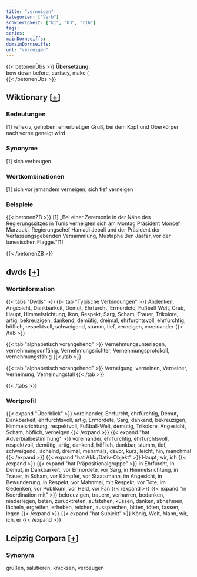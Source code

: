 ```yaml
---
title: "verneigen"
kategorien: ["Verb"]
schwierigkeit: ["k1", "h3", "r16"]
tags:
series:
mainDornseiffs:
domainDornseiffs:
url: "verneigen"
---
```


{{< betonenÜbs >}}
**Übersetzung:**  
bow down before, curtsey, make (  
{{< /betonenÜbs >}}

## Wiktionary [[+](https://de.wiktionary.org/wiki/verneigen)]

### Bedeutungen
[1] reflexiv, gehoben: ehrerbietiger Gruß, bei dem Kopf und Oberkörper nach vorne geneigt wird  

### Synonyme
[1] sich verbeugen  

### Wortkombinationen
[1] sich vor jemandem verneigen, sich tief verneigen  

### Beispiele
{{< betonenZB >}}
[1] „Bei einer Zeremonie in der Nähe des Regierungssitzes in Tunis verneigten sich am Montag Präsident Moncef Marzouki, Regierungschef Hamadi Jebali und der Präsident der Verfassungsgebenden Versammlung, Mustapha Ben Jaafar, vor der tunesischen Flagge.“[1]  

{{< /betonenZB >}}


## dwds [[+](https://www.dwds.de/wb/verneigen)]

### Wortinformation
{{< tabs "Dwds" >}}
{{< tab "Typische Verbindungen" >}}
Andenken, Angesicht, Dankbarkeit, Demut, Ehrfurcht, Ermordete, Fußball-Welt, Grab, Haupt, Himmelsrichtung, Ikon, Respekt, Sarg, Scham, Trauer, Trikolore, artig, bekreuzigen, dankend, demütig, dreimal, ehrfurchtsvoll, ehrfürchtig, höflich, respektvoll, schweigend, stumm, tief, verneigen, voreinander
{{< /tab >}}

{{< tab "alphabetisch vorangehend" >}}
Vernehmungsunterlagen, vernehmungsunfähig, Vernehmungsrichter, Vernehmungsprotokoll, vernehmungsfähig
{{< /tab >}}

{{< tab "alphabetisch vorangehend" >}}
Verneigung, verneinen, Verneiner, Verneinung, Verneinungsfall
{{< /tab >}}

{{< /tabs >}}

### Wortprofil
{{< expand "Überblick" >}} voreinander, Ehrfurcht, ehrfürchtig, Demut, Dankbarkeit, ehrfurchtsvoll, artig, Ermordete, Sarg, dankend, bekreuzigen, Himmelsrichtung, respektvoll, Fußball-Welt, demütig, Trikolore, Angesicht, Scham, höflich, verneigen {{< /expand >}}
{{< expand "hat Adverbialbestimmung" >}} voreinander, ehrfürchtig, ehrfurchtsvoll, respektvoll, demütig, artig, dankend, höflich, dankbar, stumm, tief, schweigend, lächelnd, dreimal, mehrmals, davor, kurz, leicht, hin, manchmal {{< /expand >}}
{{< expand "hat Akk./Dativ-Objekt" >}} Haupt, wir, ich {{< /expand >}}
{{< expand "hat Präpositionalgruppe" >}} in Ehrfurcht, in Demut, in Dankbarkeit, vor Ermordete, vor Sarg, in Himmelsrichtung, in Trauer, in Scham, vor Kämpfer, vor Staatsmann, im Angesicht, in Bewunderung, in Respekt, vor Mahnmal, mit Respekt, vor Tote, im Gedenken, vor Publikum, vor Held, vor Fan {{< /expand >}}
{{< expand "in Koordination mit" >}} bekreuzigen, trauern, verharren, bedanken, niederlegen, beten, zurücktreten, aufstehen, küssen, danken, abnehmen, lächeln, ergreifen, erheben, reichen, aussprechen, bitten, töten, fassen, legen {{< /expand >}}
{{< expand "hat Subjekt" >}} König, Welt, Mann, wir, ich, er {{< /expand >}}

## Leipzig Corpora [[+](https://corpora.uni-leipzig.de/en/res?word=verneigen&corpusId=deu_newscrawl-public_2018)]


### Synonym
grüßen, salutieren, knicksen, verbeugen

